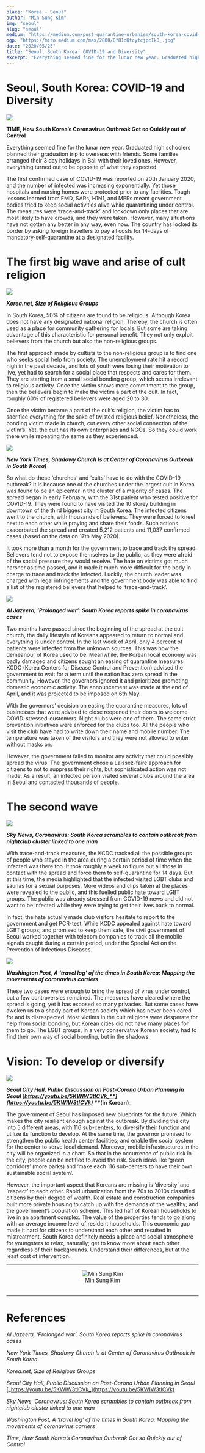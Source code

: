 ```yaml
---
place: "Korea - Seoul"
author: "Min Sung Kim"
img: "seoul"
slug: "seoul"
medium: "https://medium.com/post-quarantine-urbanism/south-korea-covid-19-and-diversity-7b110072e501"
ogp: "https://miro.medium.com/max/2800/0*81oKtcytcjpcIk0_.jpg"
date: "2020/05/25"
title: "Seoul, South Korea: COVID-19 and Diversity"
excerpt: "Everything seemed fine for the lunar new year. Graduated high schoolers planned their graduation trip to overseas with friends. Some families arranged their 3 day holidays in Bali with their loved ones."
---
```

Seoul, South Korea: COVID-19 and Diversity
==========================================

<img class="s t u go ai" src="https://miro.medium.com/max/2800/0*81oKtcytcjpcIk0_.jpg"/>

**TIME, How South Korea’s Coronavirus Outbreak Got so Quickly out of Control**

Everything seemed fine for the lunar new year. Graduated high schoolers planned their graduation trip to overseas with friends. Some families arranged their 3 day holidays in Bali with their loved ones. However, everything turned out to be opposite of what they expected.

The first confirmed case of COVID-19 was reported on 20th January 2020, and the number of infected was increasing exponentially. Yet those hospitals and nursing homes were protected prior to any facilities. Tough lessons learned from FMD, SARs, H1N1, and MERs meant government bodies tried to keep social activities alive while quarantining under control. The measures were ‘trace-and-track’ and lockdown only places that are most likely to have crowds, and they were taken. However, many situations have not gotten any better in any way, even now. The country has locked its border by asking foreign travellers to pay all costs for 14-days of mandatory-self-quarantine at a designated facility.

The first big wave and arise of cult religion
=============================================

<img class="s t u go ai" src="https://miro.medium.com/max/1400/0*7M6nLjPEcsUXVAzk"/>

**_Korea.net, Size of Religious Groups_**

In South Korea, 50% of citizens are found to be religious. Although Korea does not have any designated national religion. Thereby, the church is often used as a place for community gathering for locals. But some are taking advantage of this characteristic for personal benefit. They not only exploit believers from the church but also the non-religious groups.

The first approach made by cultists to the non-religious group is to find one who seeks social help from society. The unemployment rate hit a record high in the past decade, and lots of youth were losing their motivation to live, yet had to search for a social place that respects and cares for them. They are starting from a small social bonding group, which seems irrelevant to religious activity. Once the victim shows more commitment to the group, then the believers begin to make the victim a part of the cult. In fact, roughly 60% of registered believers were aged 20 to 30.

Once the victim became a part of the cult’s religion, the victim has to sacrifice everything for the sake of twisted religious belief. Nonetheless, the bonding victim made in church, cut every other social connection of the victim’s. Yet, the cult has its own enterprises and NGOs. So they could work there while repeating the same as they experienced.

<img class="s t u go ai" src="https://miro.medium.com/max/2800/0*I9TygZAkOgfXDfAq"/>

**_New York Times, Shadowy Church Is at Center of Coronavirus Outbreak in South Korea)_**

So what do these ‘churches’ and ‘cults’ have to do with the COVID-19 outbreak? It is because one of the churches under the largest cult in Korea was found to be an epicenter in the cluster of a majority of cases. The spread began in early February, with the 31st patient who tested positive for COVID-19. They were found to have visited the 10 storey building in downtown of the third biggest city in South Korea. The infected citizens went to the church, with thousands of believers. They were forced to kneel next to each other while praying and share their foods. Such actions exacerbated the spread and created 5,212 patients and 11,037 confirmed cases (based on the data on 17th May 2020).

It took more than a month for the government to trace and track the spread. Believers tend not to expose themselves to the public, as they were afraid of the social pressure they would receive. The hate on victims got much harsher as time passed, and it made it much more difficult for the body in charge to trace and track the infected. Luckily, the church leader was charged with legal infringements and the government body was able to find a list of the registered believers that helped to ‘trace-and-track’.

<img class="s t u go ai" src="https://miro.medium.com/max/1400/0*v7xQoBYFMflpxBNf"/>

**_Al Jazeera, ‘Prolonged war’: South Korea reports spike in coronavirus cases_**

Two months have passed since the beginning of the spread at the cult church, the daily lifestyle of Koreans appeared to return to normal and everything is under control. In the last week of April, only 4 percent of patients were infected from the unknown sources. This was how the demeanour of Korea used to be. Meanwhile, the Korean local economy was badly damaged and citizens sought an easing of quarantine measures. KCDC (Korea Centers for Disease Control and Prevention) advised the government to wait for a term until the nation has zero spread in the community. However, the governors ignored it and prioritized promoting domestic economic activity. The announcement was made at the end of April, and it was projected to be imposed on 6th May.

With the governors’ decision on easing the quarantine measures, lots of businesses that were advised to close reopened their doors to welcome COVID-stressed-customers. Night clubs were one of them. The same strict prevention initiatives were enforced for the clubs too. All the people who visit the club have had to write down their name and mobile number. The temperature was taken of the visitors and they were not allowed to enter without masks on.

However, the government failed to monitor any activity that could possibly spread the virus. The government chose a Laissez-faire approach for citizens to not to suppress their rights, but sophisticated action was not made. As a result, an infected person visited several clubs around the area in Seoul and contacted thousands of people.

The second wave
===============

<img class="s t u go ai" src="https://miro.medium.com/max/1400/0*C5k0WXDWyZAxfFP3"/>

**_Sky News, Coronavirus: South Korea scrambles to contain outbreak from nightclub cluster linked to one man_**

With trace-and-track measures, the KCDC tracked all the possible groups of people who stayed in the area during a certain period of time when the infected was there too. It took roughly a week to figure out all those in contact with the spread and force them to self-quarantine for 14 days. But at this time, the media highlighted that the infected visited LGBT clubs and saunas for a sexual purposes. More videos and clips taken at the places were revealed to the public, and this fuelled public hate toward LGBT groups. The public was already stressed from COVID-19 news and did not want to be infected while they were trying to get their lives back to normal.

In fact, the hate actually made club visitors hesitate to report to the government and get PCR-test. While KCDC appealed against hate toward LGBT groups; and promised to keep them safe, the civil government of Seoul worked together with telecom companies to track all the mobile signals caught during a certain period, under the Special Act on the Prevention of Infectious Diseases.

<img class="s t u go ai" src="https://miro.medium.com/max/2800/0*kVrzoxkxiP21u0ke"/>

**_Washington Post, A ‘travel log’ of the times in South Korea: Mapping the movements of coronavirus carriers_**

These two cases were enough to bring the spread of virus under control, but a few controversies remained. The measures have cleared where the spread is going, yet it has exposed so many privacies. But some cases have awoken us to a shady part of Korean society which has never been cared for and is disrespected. Most victims in the cult religions were desperate for help from social bonding, but Korean cities did not have many places for them to go. The LGBT groups, in a very conservative Korean society, had to find their own way of social bonding, but in the shadows.

Vision: To develop or diversify
===============================

<img class="s t u go ai" src="https://miro.medium.com/max/1400/0*O0wBeGicHVd_Z0ts"/>

**_Seoul City Hall, Public Discussion on Post-Corona Urban Planning in Seoul_** [**_https://youtu.be/5KWIW3tlCVk_**](https://youtu.be/5KWIW3tlCVk) **_(in Korean)_**

The government of Seoul has imposed new blueprints for the future. Which makes the city resilient enough against the outbreak. By dividing the city into 5 different areas, with 116 sub-centers, to diversify their function and utilize its function to develop. At the same time, the governor promised to strengthen the public health center facilities; and enable the social system for the center to serve local demand. Moreover, mobile infrastructures in the city will be organized in a chart. So that in the occurrence of public risk in the city, people can be notified to avoid the risk. Such ideas like ‘green corridors’ (more parks) and ‘make each 116 sub-centers to have their own sustainable social system’.

However, the important aspect that Koreans are missing is ‘diversity’ and ‘respect’ to each other. Rapid urbanization from the 70s to 2010s classified citizens by their degree of wealth. Real estate and construction companies built more private housing to catch up with the demands of the wealthy; and the government’s population scheme. This led half of Korean households to live in an apartment complex. The value of the properties tends to go along with an average income level of resident households. This economic gap made it hard for citizens to understand each other and resulted in mistreatment. South Korea definitely needs a place and social atmosphere for youngsters to relax, naturally; get to know more about each other regardless of their backgrounds. Understand their differences, but at the least cost of intervention.


---

<div style="display: flex; margin-bottom: 2rem">
    <div style="margin: 0 auto; text-align: center">
        <img alt="Min Sung Kim" src="https://miro.medium.com/fit/c/96/96/2*X8kGJ0q3F5h53WdL1Lmt7g.jpeg"/>
        <br/>
        <a href="https://medium.com/@mskim30013?source=post_page-----7b110072e501----------------------">Min Sung Kim</a>
    </div>
</div>

---

References
==========

_Al Jazeera, ‘Prolonged war’: South Korea reports spike in coronavirus cases_

_New York Times, Shadowy Church Is at Center of Coronavirus Outbreak in South Korea_

_Korea.net, Size of Religious Groups_

_Seoul City Hall, Public Discussion on Post-Corona Urban Planning in Seoul_ [_https://youtu.be/5KWIW3tlCVk_](https://youtu.be/5KWIW3tlCVk)

_Sky News, Coronavirus: South Korea scrambles to contain outbreak from nightclub cluster linked to one man_

_Washington Post, A ‘travel log’ of the times in South Korea: Mapping the movements of coronavirus carriers_

_Time, How South Korea’s Coronavirus Outbreak Got so Quickly out of Control_